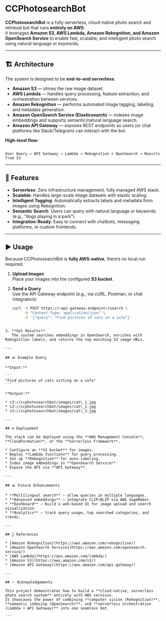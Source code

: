 
# CCPhotosearchBot

**CCPhotosearchBot** is a fully serverless, cloud-native photo search and retrieval bot that runs **entirely on AWS**.  
It leverages **Amazon S3, AWS Lambda, Amazon Rekognition, and Amazon OpenSearch Service** to enable fast, scalable, and intelligent photo search using natural language or keywords.  

---

## 🏗️ Architecture

The system is designed to be **end-to-end serverless**:

- **Amazon S3** — stores the raw image dataset.  
- **AWS Lambda** — handles query processing, feature extraction, and orchestration between services.  
- **Amazon Rekognition** — performs automated image tagging, labeling, and metadata generation.  
- **Amazon OpenSearch Service (Elasticsearch)** — indexes image embeddings and supports semantic/natural language search.  
- **Amazon API Gateway** — exposes REST endpoints so users (or chat platforms like Slack/Telegram) can interact with the bot.  

**High-level flow:**  
```

User Query → API Gateway → Lambda → Rekognition + OpenSearch → Results from S3

````

---

## 🚀 Features

- **Serverless**: Zero infrastructure management, fully managed AWS stack.  
- **Scalable**: Handles large-scale image datasets with elastic scaling.  
- **Intelligent Tagging**: Automatically extracts labels and metadata from images using Rekognition.  
- **Semantic Search**: Users can query with natural language or keywords (e.g., “dogs playing in a park”).  
- **Integration-Ready**: Easy to connect with chatbots, messaging platforms, or custom frontends.  

---

## ▶️ Usage

Because CCPhotosearchBot is **fully AWS-native**, there’s no local run required.  

1. **Upload Images**  
   Place your images into the configured **S3 bucket**.  

2. **Send a Query**  
   Use the API Gateway endpoint (e.g., via cURL, Postman, or chat integration):  
   ```bash
   curl -X POST https://<api-gateway-endpoint>/search \
        -H "Content-Type: application/json" \
        -d '{"query": "Find pictures of cats on a sofa"}'
````

3. **Get Results**
   The system searches embeddings in OpenSearch, enriches with Rekognition labels, and returns the top matching S3 image URLs.

---

## 📊 Example Query

**Input:**

```
"Find pictures of cats sitting on a sofa"
```

**Output:**

* s3://ccphotosearchbot/images/cat\_1.jpg
* s3://ccphotosearchbot/images/cat\_2.jpg
* s3://ccphotosearchbot/images/cat\_3.jpg

---

## ⚙️ Deployment

The stack can be deployed using the **AWS Management Console**, **CloudFormation**, or the **Serverless Framework**.

* Configure an **S3 bucket** for images.
* Deploy **Lambda functions** for query processing.
* Set up **Rekognition** for auto-labeling.
* Index image embeddings in **OpenSearch Service**.
* Expose the API via **API Gateway**.

---

## 📊 Future Enhancements

* **Multilingual search** — allow queries in multiple languages.
* **Advanced embeddings** — integrate CLIP/BLIP via AWS SageMaker.
* **Dashboard** — build a web-based UI for image upload and search visualization.
* **Analytics** — track query usage, top searched categories, and trends.

---

## 📖 References

* [Amazon Rekognition](https://aws.amazon.com/rekognition/)
* [Amazon OpenSearch Service](https://aws.amazon.com/opensearch-service/)
* [AWS Lambda](https://aws.amazon.com/lambda/)
* [Amazon S3](https://aws.amazon.com/s3/)
* [Amazon API Gateway](https://aws.amazon.com/api-gateway/)

---

## ✨ Acknowledgements

This project demonstrates how to build a **cloud-native, serverless photo search system** entirely with AWS services.
It showcases the power of combining **computer vision (Rekognition)**, **semantic indexing (OpenSearch)**, and **serverless orchestration (Lambda + API Gateway)** into one seamless bot.

```

